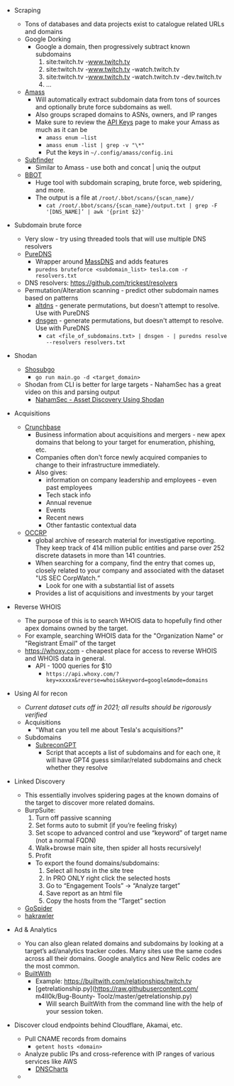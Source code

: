 - Scraping
	- Tons of databases and data projects exist to catalogue related URLs and domains
	- Google Dorking
		- Google a domain, then progressively subtract known subdomains
			1. site:twitch.tv -www.twitch.tv  
			2. site:twitch.tv -www.twitch.tv -watch.twitch.tv  
			3. site:twitch.tv -www.twitch.tv -watch.twitch.tv -dev.twitch.tv
			4. ...
	- [Amass](https://github.com/caffix/amass)
		- Will automatically extract subdomain data from tons of sources and optionally brute force subdomains as well.
		- Also groups scraped domains to ASNs, owners, and IP ranges
		- Make sure to review the [API Keys](obsidian://open?vault=Necronomicon&file=Necronomicon%2FOSINT%2FAPI%20Keys) page to make your Amass as much as it can be
			- `amass enum –list`
			- `amass enum -list | grep -v "\*"`
			- Put the keys in `~/.config/amass/config.ini`
	- [Subfinder](https://github.com/subfinder)
		- Similar to Amass - use both and concat | uniq the output
	- [BBOT](https://github.com/blacklanternsecurity/bbot)
		- Huge tool with subdomain scraping, brute force, web spidering, and more.
		- The output is a file at `/root/.bbot/scans/{scan_name}/`
			- `cat /root/.bbot/scans/{scan_name}/output.txt | grep -F '[DNS_NAME]’ | awk '{print $2}'`

- Subdomain brute force
	- Very slow - try using threaded tools that will use multiple DNS resolvers
	- [PureDNS](https://github.com/d3mondev/puredns)
		- Wrapper around [MassDNS](https://github.com/blechschmidt/massdns) and adds features
		- `puredns bruteforce <subdomain_list> tesla.com -r resolvers.txt`
	- DNS resolvers: https://github.com/trickest/resolvers
	- Permutation/Alteration scanning - predict other subdomain names based on patterns
		- [altdns](https://github.com/infosec-au/altdns) - generate permutations, but doesn't attempt to resolve. Use with PureDNS
		- [dnsgen](https://github.com/ProjectAnte/dnsgen.git) - generate permutations, but doesn't attempt to resolve. Use with PureDNS
			- `cat <file_of_subdomains.txt> | dnsgen - | puredns resolve --resolvers resolvers.txt`

- Shodan
	- [Shosubgo](https://github.com/incogbyte/shosubgo)
		- `go run main.go -d <target_domain>`
	- Shodan from CLI is better for large targets - NahamSec has a great video on this and parsing output
		- [NahamSec - Asset Discovery Using Shodan](https://www.youtube.com/watch?v=4CL_8GRNVTE)
	
 - Acquisitions
	 - [Crunchbase](https://www.crunchbase.com/)
		- Business information about acquisitions and mergers - new apex domains that belong to your target for enumeration, phishing, etc.
		- Companies often don't force newly acquired companies to change to their infrastructure immediately.
		- Also gives:
			- information on company leadership and employees - even past employees
			- Tech stack info
			- Annual revenue
			- Events
			- Recent news
			- Other fantastic contextual data
	- [OCCRP](https://aleph.occrp.org)
		- global archive of research material for investigative reporting. They keep track of 414 million public entities and parse over 252 discrete datasets in more than 141 countries.
		- When searching for a company, find the entry that comes up, closely related to your company and associated with the dataset "US SEC CorpWatch.“
			- Look for one with a substantial list of assets
		- Provides a list of acquisitions and investments by your target

- Reverse WHOIS
	- The purpose of this is to search WHOIS data to hopefully find other apex domains owned by the target.
	- For example, searching WHOIS data for the "Organization Name" or "Registrant Email" of the target
	- https://whoxy.com - cheapest place for access to reverse WHOIS and WHOIS data in general.
		- API - 1000 queries for $10
			- `https://api.whoxy.com/?key=xxxxx&reverse=whois&keyword=google&mode=domains`

- Using AI for recon
	- *Current dataset cuts off in 2021; all results should be rigorously verified*
	- Acquisitions
		- "What can you tell me about Tesla's acquisitions?"
	- Subdomains
		- [SubreconGPT](https://github.com/jhaddix/SubreconGPT)
			- Script that accepts a list of subdomains and for each one, it will have GPT4 guess similar/related subdomains and check whether they resolve

- Linked Discovery
	- This essentially involves spidering pages at the known domains of the target to discover more related domains.
	- BurpSuite:
		1. Turn off passive scanning
		2. Set forms auto to submit (if you’re feeling frisky)  
		3. Set scope to advanced control and use “keyword” of target name (not a normal FQDN)  
		4. Walk+browse main site, then spider all hosts recursively!  
		5. Profit
		- To export the found domains/subdomains:
			1. Select all hosts in the site tree  
			2. In PRO ONLY right click the selected hosts
			3. Go to “Engagement Tools” -> “Analyze target”
			4. Save report as an html file  
			5. Copy the hosts from the “Target” section
	- [GoSpider](https://github.com/jaeles-project/gospider)
	- [hakrawler](https://github.com/hakluke/hakrawler)

- Ad & Analytics
	- You can also glean related domains and subdomains by looking at a target’s ad/analytics tracker codes. Many sites use the same codes across all their domains. Google analytics and New Relic codes are the most common.
	- [BuiltWith](https://builtwith.com/)
		- Example: https://builtwith.com/relationships/twitch.tv
		- [getrelationship.py](https://raw.githubusercontent.com/ m4ll0k/Bug-Bounty- Toolz/master/getrelationship.py)
			- Will search BuiltWith from the command line with the help of your session token.

- Discover cloud endpoints behind Cloudflare, Akamai, etc.
	- Pull CNAME records from domains
		- `getent hosts <domain>`
	- Analyze public IPs and cross-reference with IP ranges of various services like AWS
		- [DNSCharts](https://dnscharts.hacklikeapornstar.com/)
	- 
